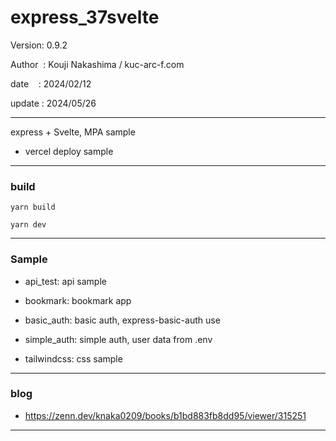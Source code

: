 ﻿# express_37svelte

 Version: 0.9.2

 Author  : Kouji Nakashima / kuc-arc-f.com

 date    : 2024/02/12

 update : 2024/05/26     

***

express + Svelte, MPA sample

* vercel deploy sample

***
### build

```
yarn build

yarn dev
```

***
### Sample

* api_test: api sample

* bookmark: bookmark app

* basic_auth: basic auth,  express-basic-auth use

* simple_auth: simple auth, user data from .env 

* tailwindcss: css sample

***
### blog

* https://zenn.dev/knaka0209/books/b1bd883fb8dd95/viewer/315251

***

